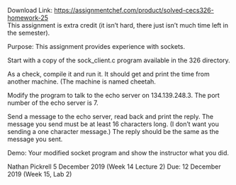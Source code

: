 Download Link: https://assignmentchef.com/product/solved-cecs326-homework-25
<br>
This assignment is extra credit (it isn’t hard, there just isn’t much time left in the semester).

Purpose: This assignment provides experience with sockets.

Start with a copy of the sock_client.c program available in the 326 directory.

As a check, compile it and run it. It should get and print the time from another machine. (The machine is named cheetah.

Modify the program to talk to the echo server on 134.139.248.3. The port number of the echo server is 7.

Send a message to the echo server, read back and print the reply. The message you send must be at least 16 characters long. (I don’t want you sending a one character message.) The reply should be the same as the message you sent.

Demo: Your modified socket program and show the instructor what you did.

Nathan Pickrell              5 December 2019 (Week 14 Lecture 2)             Due: 12 December 2019 (Week 15, Lab 2)